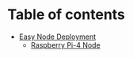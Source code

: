 # Table of contents

* [Easy Node Deployment](README.md)
  * [Raspberry Pi-4 Node](easy-node-deployment/raspberry-pi-4-node.md)
